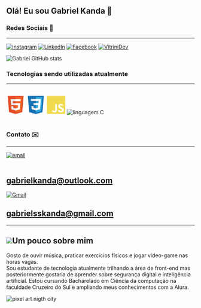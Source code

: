 ## Olá! Eu sou Gabriel Kanda 👋

### Redes Sociais 📸
___

[![instagram](https://img.shields.io/badge/Instagram-E4405F?style=for-the-badge&logo=instagram&logoColor=white)](https://www.instagram.com/gabrielsskanda/)
[![LinkedIn](https://img.shields.io/badge/linkedin-%230077B5.svg?style=for-the-badge&logo=linkedin&logoColor=white)](https://www.linkedin.com/in/gabrielkanda/)
[![Facebook](https://img.shields.io/badge/Facebook-%231877F2.svg?style=for-the-badge&logo=Facebook&logoColor=white)](https://www.facebook.com/gabriel.kanda)
[![VitriniDev](https://img.shields.io/badge/Vitrine.Dev-UP-green.svg?style=for-the-badge)](https://cursos.alura.com.br/vitrinedev/gabrielkanda)

![Gabriel GitHub stats](https://github-readme-stats.vercel.app/api?username=SeijiGabriel&show_icons=true&theme=tokyonight)

### Tecnologias sendo utilizadas atualmente
___

<div style="display: inline_block"><br/>
<img align-items="center" alt="html5t" src="https://raw.githubusercontent.com/devicons/devicon/master/icons/html5/html5-original.svg"width=50px >
<img align-items="center" alt="css3" src="https://raw.githubusercontent.com/devicons/devicon/master/icons/css3/css3-original.svg" width=50px>
<img align-items="center" alt="javascript" src="https://raw.githubusercontent.com/devicons/devicon/master/icons/javascript/javascript-plain.svg" width=50px>
<img align-items="center" alt="linguagem C" src="https://cdn-icons-png.flaticon.com/512/3665/3665923.png" width=50px>

</div><br/>

### Contato ✉️
___
[![email](https://img.shields.io/badge/Microsoft_Outlook-0078D4?style=for-the-badge&logo=microsoft-outlook&logoColor=white)](gabrielkanda@outlook.com)<br/>
<br/> <h2>gabrielkanda@outlook.com</h2>

[![Gmail](https://img.shields.io/badge/Gmail-D14836?style=for-the-badge&logo=gmail&logoColor=white)](gabrielsskanda@gmail.com)<br/><h2>gabrielsskanda@gmail.com</h2>
___


## <img src="https://media.tenor.com/Rc1GWDr71WIAAAAC/psyduck.gif" width= 8%>Um pouco sobre mim


<p>Gosto de ouvir música, praticar exercícios físicos e jogar vídeo-game nas horas vagas.<br/>Sou estudante de tecnologia atualmente trilhando a área de front-end mas posteriormente gostaria de aprender sobre segurança digital e inteligência artificial. Estou cursando Bacharelado em Ciência da computação na faculdade Cruzeiro do Sul e ampliando meus conhecimentos com a Alura.<p/>

<img src="https://media.tenor.com/FdkbSvSxI9MAAAAd/chilled-lamb-mienar.gif" alt="pixel art nigth city" margin-top= 100px >

